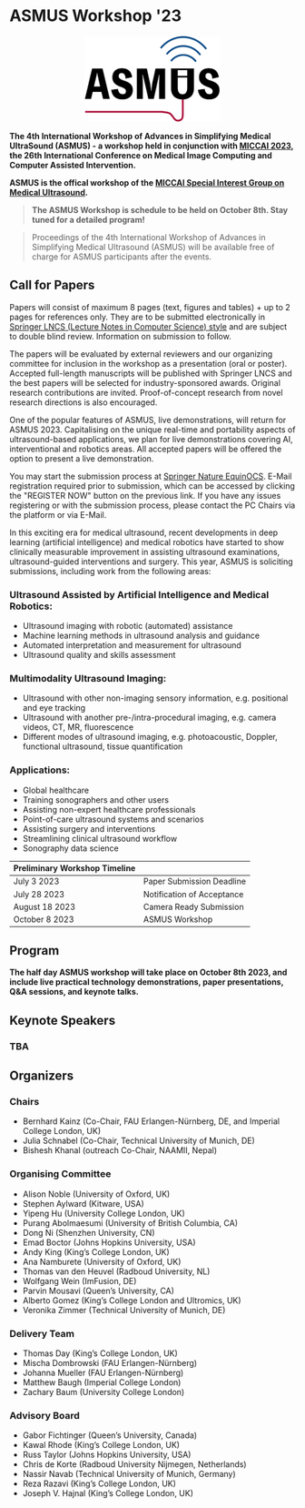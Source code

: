 # ASMUS Workshop '23

<div align=center>
 <img src="im/asmus.png" height=150px>
</div>

**The 4th International Workshop of Advances in Simplifying Medical UltraSound (ASMUS) - a workshop held in conjunction with [MICCAI 2023](https://conferences.miccai.org/2023/), the 26th International Conference on Medical Image Computing and Computer Assisted Intervention.**

**ASMUS is the offical workshop of the [MICCAI Special Interest Group on Medical Ultrasound](home).**

> **The ASMUS Workshop is schedule to be held on October 8th. Stay tuned for a detailed program!**

> Proceedings of the 4th International Workshop of Advances in Simplifying Medical Ultrasound (ASMUS) will be available free of charge for ASMUS participants after the events.

## Call for Papers

Papers will consist of maximum 8 pages (text, figures and tables) + up to 2 pages for references only. They are to be submitted electronically in [Springer LNCS (Lecture Notes in Computer Science) style](https://www.springer.com/gp/computer-science/lncs/conference-proceedings-guidelines) and are subject to double blind review. Information on submission to follow.

The papers will be evaluated by external reviewers and our organizing committee for inclusion in the workshop as a presentation (oral or poster). Accepted full-length manuscripts will be published with Springer LNCS and the best papers will be selected for industry-sponsored awards. Original research contributions are invited. Proof-of-concept research from novel research directions is also encouraged.

One of the popular features of ASMUS, live demonstrations, will return for ASMUS 2023. Capitalising on the unique real-time and portability aspects of ultrasound-based applications, we plan for live demonstrations covering AI, interventional and robotics areas. All accepted papers will be offered the option to present a live demonstration.

You may start the submission process at [Springer Nature EquinOCS](https://equinocs.springernature.com/home). E-Mail registration required prior to submission, which can be accessed by clicking the "REGISTER NOW" button on the previous link. If you have any issues registering or with the submission process, please contact the PC Chairs via the platform or via E-Mail.



In this exciting era for medical ultrasound, recent developments in deep learning (artificial intelligence) and medical robotics have started to show clinically measurable improvement in assisting ultrasound examinations, ultrasound-guided interventions and surgery. This year, ASMUS is soliciting submissions, including work from the following areas:

### Ultrasound Assisted by Artificial Intelligence and Medical Robotics:
- Ultrasound imaging with robotic (automated) assistance
- Machine learning methods in ultrasound analysis and guidance
- Automated interpretation and measurement for ultrasound
- Ultrasound quality and skills assessment

### Multimodality Ultrasound Imaging:
- Ultrasound with other non-imaging sensory information, e.g. positional and eye tracking
- Ultrasound with another pre-/intra-procedural imaging, e.g. camera videos, CT, MR, fluorescence
- Different modes of ultrasound imaging, e.g. photoacoustic, Doppler, functional ultrasound, tissue quantification

### Applications:
- Global healthcare
- Training sonographers and other users
- Assisting non-expert healthcare professionals
- Point-of-care ultrasound systems and scenarios
- Assisting surgery and interventions
- Streamlining clinical ultrasound workflow
- Sonography data science


| Preliminary Workshop Timeline             |                            |
| ----------------------------- | -------------------------- |
| July 3 2023                  | Paper Submission Deadline  |
| July 28 2023                 | Notification of Acceptance |
| August 18 2023                | Camera Ready Submission    |
| October 8 2023                | ASMUS Workshop             |


## Program

**The half day ASMUS workshop will take place on October 8th 2023, and include live practical technology demonstrations, paper presentations, Q&A sessions, and keynote talks.**


## Keynote Speakers

### **TBA**


## Organizers
### Chairs
* Bernhard Kainz (Co-Chair, FAU Erlangen-Nürnberg, DE, and Imperial College London, UK)
* Julia Schnabel (Co-Chair, Technical University of Munich, DE)
* Bishesh Khanal (outreach Co-Chair, NAAMII, Nepal)

### Organising Committee
* Alison Noble (University of Oxford, UK)
* Stephen Aylward (Kitware, USA)
* Yipeng Hu (University College London, UK)
* Purang Abolmaesumi (University of British Columbia, CA)
* Dong Ni (Shenzhen University, CN)
* Emad Boctor (Johns Hopkins University, USA)
* Andy King (King’s College London, UK)
* Ana Namburete (University of Oxford, UK)
* Thomas van den Heuvel (Radboud University, NL)
* Wolfgang Wein (ImFusion, DE)
* Parvin Mousavi (Queen’s University, CA)
* Alberto Gomez (King’s College London and Ultromics, UK)
* Veronika Zimmer (Technical University of Munich, DE)

### Delivery Team
* Thomas Day (King’s College London, UK)
* Mischa Dombrowski (FAU Erlangen-Nürnberg)
* Johanna Mueller (FAU Erlangen-Nürnberg)
* Matthew Baugh (Imperial College London)
* Zachary Baum (University College London)

### Advisory Board

* Gabor Fichtinger (Queen’s University, Canada)
* Kawal Rhode (King’s College London, UK)
* Russ Taylor (Johns Hopkins University, USA)
* Chris de Korte (Radboud University Nijmegen, Netherlands)
* Nassir Navab (Technical University of Munich, Germany)
* Reza Razavi (King’s College London, UK)
* Joseph V. Hajnal (King’s College London, UK)
